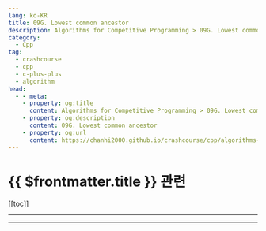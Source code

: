 ```yaml
---
lang: ko-KR
title: 09G. Lowest common ancestor
description: Algorithms for Competitive Programming > 09G. Lowest common ancestor
category:
  - Cpp
tag: 
  - crashcourse
  - cpp
  - c-plus-plus
  - algorithm
head:
  - - meta:
    - property: og:title
      content: Algorithms for Competitive Programming > 09G. Lowest common ancestor
    - property: og:description
      content: 09G. Lowest common ancestor
    - property: og:url
      content: https://chanhi2000.github.io/crashcourse/cpp/algorithms-for-competitive-programming/09-graphs/09G.html
---
```


# {{ $frontmatter.title }} 관련

[[toc]]

---

---

<TagLinks />